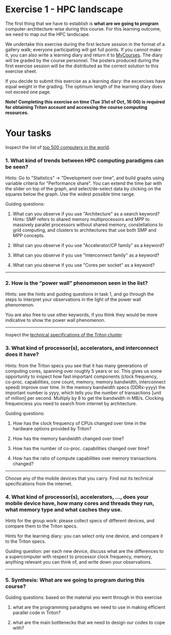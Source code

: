 # Exercise 1 - HPC landscape

The first thing that we have to establish is **what are we
going to program** computer-architecture-wise during this course. For this learning outcome, we
need to map out the HPC landscape.

We undertake this exercise during the first lecture session in the
format of a gallery walk; everyone participating will get full points.
If you cannot make it, you can also write a learning diary and return
it to
[MyCourses](https://mycourses.aalto.fi/mod/assign/view.php?id=1091757). The
diary will be graded by the course personnel. The posters produced
during the first exercise session will be the distributed as the
correct solution to this exercise sheet.

If you decide to submit this exercise as a learning diary: the
excercises have equal weight in the grading. The optimum length of the
learning diary does not exceed one page.

**Note! Completing this exercise on time (Tue 31st of Oct, 16:00) is
   required for obtaining Triton account and accessing the course
   computing resources.**

Your tasks
==========

Inspect the list of [top 500 computers in the
world](https://www.top500.org/).

### 1. What kind of trends between HPC computing paradigms can be seen? 

Hints: Go to "Statistics" -> "Development over time", and build graphs
using variable criteria for "Performance share". You can extend the
time bar with the slider on top of the graph, and select/de-select
data by clicking on the squares below the graph. Use the widest
possible time range.

Guiding questions:

1. What can you observe if you use "Architecture" as a
search keyword? Hints: SMP refers to shared memory multiprocessors and MPP to
massively parallel processors without shared memory, constellations to grid
computing, and clusters to architectures that use both SMP and MPP concepts.

2. What can you observe if you use "Accelerator/CP family" as a
keyword?

3. What can you observe if you use "Interconnect family" as a keyword?

4. What can you observe if you use "Cores per socket" as a keyword?

-----

### 2. How is the “power wall” phenomenon seen in the list?

Hints: see the hints and guiding questions in task 1, and go through the
steps to interpret your observations in the light of the power wall
phenomenon.

You are also free to use other keywords, if you think they would be
more indicative to show the power wall phenomenon.

------

Inspect the [technical specifications of the Triton cluster](https://scicomp.aalto.fi/triton/overview/)

### 3. What kind of processor(s), accelerators, and interconnect does it have?

Hints: from the Triton specs you see that it has many generations of
computing cores, spanning over roughly 5 years or so. This gives us
some opportunity to inspect how fast important components (clock
frequency, co-proc. capabilities, core count, memory, memory
bandwidth, interconnect speed) improve over time. In the memory
bandwidth specs (DDRx-yyyy) the important number is yyyy, which tells
you the number of transactions [unit of million] per second. Multiply
by 8 to get the bandwidth in MB/s. Clocking frequenciess you need to search
from internet by architecture.

Guiding questions:

1. How has the clock frequency of CPUs changed over time in the hardware options provided by Triton?

2. How has the memory bandwidth changed over time?

3. How has the number of co-proc. capabilities changed over time?

4. How has the ratio of compute capabilities over memory transactions changed?


------

Choose any of the mobile devices that you carry. Find out its technical
specifications from the internet.

### 4. What kind of processor(s), accelerators, …, does your mobile device have, how many cores and threads they run, what memory type and what caches they use.

Hints for the group work: please collect specs of different devices, and compare them to the Triton specs.

Hints for the learning diary: you can select only one device, and compare it to the Triton specs.

Guiding question: per each new device, discuss what are the
differences to a supercomputer with respect to processor clock
frequency, memory, anything relevant you can think of, and write down
your observations.

-------

### 5. Synthesis: What are we going to program during this course?

Guiding questions: based on the material you went through in this exercise

1. what are the programming paradigms we need to use in making efficient parallel code in Triton?

2. what are the main bottlenecks that we need to design our codes to cope with?
